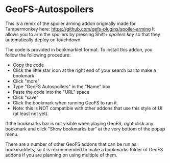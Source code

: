 # GeoFS-Autospoilers

This is a remix of the spoiler arming addon originally made for Tampermonkey here: https://github.com/gefs-plugins/spoiler-arming
It allows you to arm the spoilers by pressing Shift+ *spoilers key* so that they automatically deploy on touchdown.
  
The code is provided in bookmarklet format. To install this addon, you follow the following procedure:

- Copy the code
- Click the little star icon at the right end of your search bar to make a bookmark
- Click "more"
- Type "GeoFS Autospoilers" in the "Name" box
- Paste the code into the "URL" space
- Click "save"
- Click the bookmark when running GeoFS to run it.
- Note: this is NOT compatible with other addons that use this style of UI (at least not yet).

If the bookmarks bar is not visible when playing GeoFS, right click any bookmark and click "Show bookmarks bar" at the very bottom of the popup menu.

There are a number of other GeoFS addons that can be run as bookmarklets, so it is recommended to make a bookmarks folder of GeoFS addons if you are planning on using multiple of them.
